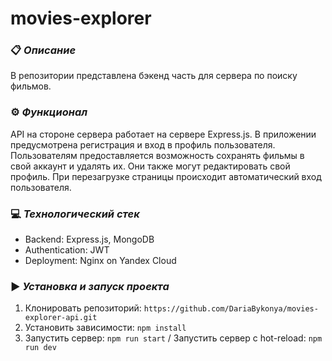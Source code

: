 # movies-explorer

### :clipboard: *Описание*
В репозитории представлена бэкенд часть для сервера по поиску фильмов.

### :gear: *Функционал*
API на стороне сервера работает на сервере Express.js. В приложении предусмотрена регистрация и вход в профиль пользователя. Пользователям предоставляется возможность сохранять фильмы в свой аккаунт и удалять их. Они также могут редактировать свой профиль. При перезагрузке страницы происходит автоматический вход пользователя.

### :computer: *Технологический стек*
- Backend: Express.js, MongoDB
- Authentication: JWT
- Deployment: Nginx on Yandex Cloud

### :arrow_forward: *Установка и запуск проекта*
1. Клонировать репозиторий:  `https://github.com/DariaBykonya/movies-explorer-api.git`
2. Установить зависимости: `npm install`
3. Запустить сервер: `npm run start` / Запустить сервер с hot-reload: `npm run dev`
